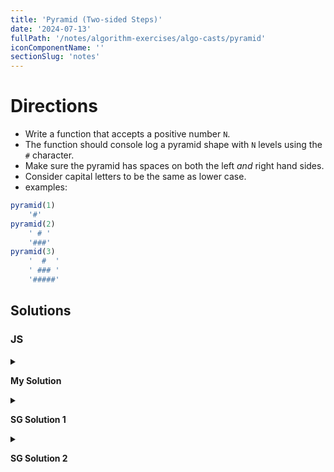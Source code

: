 ```yaml
---
title: 'Pyramid (Two-sided Steps)'
date: '2024-07-13'
fullPath: '/notes/algorithm-exercises/algo-casts/pyramid'
iconComponentName: ''
sectionSlug: 'notes'
---
```


# Directions

- Write a function that accepts a positive number `N`.
- The function should console log a pyramid shape with `N` levels using the `#` character.
- Make sure the pyramid has spaces on both the left *and* right hand sides.
- Consider capital letters to be the same as lower case.
- examples:
```js
pyramid(1)
    '#'
pyramid(2)
    ' # '
    '###'
pyramid(3)
    '  #  '
    ' ### '
    '#####'
```

## Solutions

### JS

<details>

<summary>

**My Solution**

</summary>

```javascript
function pyramid(N) {
    if (N === 0) {
        return;
    }

    const calcLevelSize = (n) => n * 2 - 1
    const pyramidBase = calcLevelSize(N);
    let level = 0;
    let leftPadding = 0;

    for (let row = 1; row <= N; row++) {
        level = calcLevelSize(row);

        if (level < pyramidBase) {
            leftPadding = (pyramidBase - level) / 2
            console.log(`"${''.padStart(leftPadding, ' ').padEnd(leftPadding + level, '#').padEnd(pyramidBase, ' ')}"`);
        } else {
            console.log(`"${''.padStart(level, '#')}"`);
        }
    }
}

```

</details>

<details>

<summary>

**SG Solution 1**

</summary>

```javascript
function pyramid(N, row = 0, level = '') {
    if (N === row) {
        return;
    }

    if (level.length === 2 * N - 1) {
        console.log(level);
        return pyramid(N, row + 1);
    }

    const midpoint = Math.floor((2 * N - 1) / 2);
    const char = midpoint - row <= level.length && midpoint + row >= level.length ? '#' : ' ';
    pyramid(N, row, level + char);
}
```

</details>

<details>

<summary>

**SG Solution 2**

</summary>

```javascript
function pyramid(N) {
    const maxLevelSize = 2 * N - 1;
    const midpoint = Math.floor(maxLevelSize / 2);

    for (let row = 0; row < N; row++) {
        let level = '';

        for (let column = 0; column < maxLevelSize; column++) {
            if (midpoint - row <= column && midpoint + row >= column) {
                level += '#';
            } else {
                level += ' ';
            }
        }

        console.log(level);
    }
}
```

</details>
